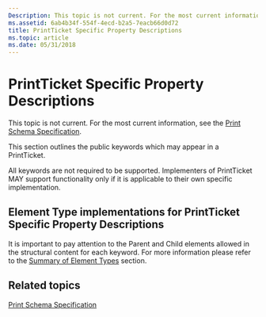 ```yaml
---
Description: This topic is not current. For the most current information, see the Print Schema Specification.
ms.assetid: 6ab4b34f-554f-4ecd-b2a5-7eacb66d0d72
title: PrintTicket Specific Property Descriptions
ms.topic: article
ms.date: 05/31/2018
---
```


# PrintTicket Specific Property Descriptions

This topic is not current. For the most current information, see the [Print Schema Specification](https://www.microsoft.com/whdc/xps/printschema.mspx).

This section outlines the public keywords which may appear in a PrintTicket.

All keywords are not required to be supported. Implementers of PrintTicket MAY support functionality only if it is applicable to their own specific implementation.

## Element Type implementations for PrintTicket Specific Property Descriptions

It is important to pay attention to the Parent and Child elements allowed in the structural content for each keyword. For more information please refer to the [Summary of Element Types](./summary-of-element-types.md) section.

## Related topics

<dl> <dt>

[Print Schema Specification](https://www.microsoft.com/whdc/xps/printschema.mspx)
</dt> </dl>

 

 